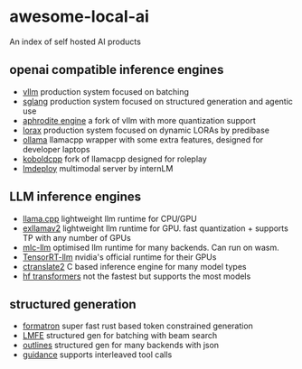 # awesome-local-ai
An index of self hosted AI products

## openai compatible inference engines

- [vllm](https://github.com/vllm-project/vllm) production system focused on batching
- [sglang](https://github.com/sgl-project/sglang) production system focused on structured generation and agentic use
- [aphrodite engine](https://github.com/PygmalionAI/aphrodite-engine.git) a fork of vllm with more quantization support 
- [lorax](https://github.com/predibase/lorax) production system focused on dynamic LORAs by predibase 
- [ollama](https://github.com/ollama/ollama) llamacpp wrapper with some extra features, designed for developer laptops
- [koboldcpp](https://github.com/LostRuins/koboldcpp) fork of llamacpp designed for roleplay
- [lmdeploy](https://github.com/InternLM/lmdeploy/blob/main/docs/en/llm/api_server.md) multimodal server by internLM

## LLM inference engines

- [llama.cpp](https://github.com/ggerganov/llama.cpp) lightweight llm runtime for CPU/GPU
- [exllamav2](https://github.com/turboderp/exllamav2) lightweight llm runtime for GPU. fast quantization + supports TP with any number of GPUs
- [mlc-llm](https://github.com/mlc-ai/mlc-llm) optimised llm runtime for many backends. Can run on wasm.
- [TensorRT-llm](https://github.com/NVIDIA/TensorRT-LLM) nvidia's official runtime for their GPUs
- [ctranslate2](https://github.com/OpenNMT/CTranslate2) C based inference engine for many model types
- [hf transformers](https://github.com/huggingface/transformers) not the fastest but supports the most models

## structured generation

- [formatron](https://github.com/Dan-wanna-M/formatron) super fast rust based token constrained generation
- [LMFE](https://github.com/noamgat/lm-format-enforcer) structured gen for batching with beam search
- [outlines](https://github.com/dottxt-ai/outlines?tab=readme-ov-file) structured gen for many backends with json
- [guidance](https://github.com/guidance-ai/guidance) supports interleaved tool calls
